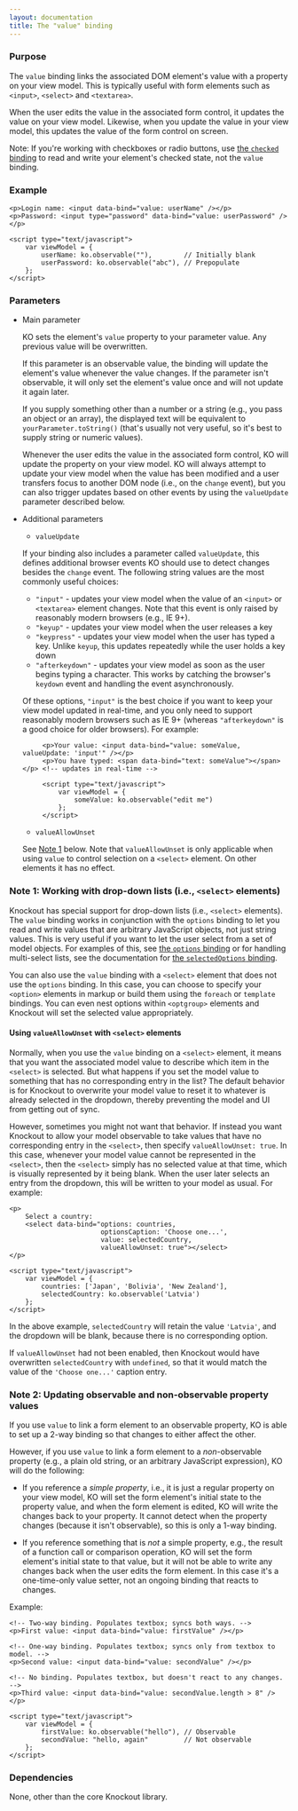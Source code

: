 ```yaml
---
layout: documentation
title: The "value" binding
---
```


### Purpose
The `value` binding links the associated DOM element's value with a property on your view model. This is typically useful with form elements such as `<input>`, `<select>` and `<textarea>`.

When the user edits the value in the associated form control, it updates the value on your view model. Likewise, when you update the value in your view model, this updates the value of the form control on screen.

Note: If you're working with checkboxes or radio buttons, use [the `checked` binding](checked-binding.html) to read and write your element's checked state, not the `value` binding.

### Example
    <p>Login name: <input data-bind="value: userName" /></p>
    <p>Password: <input type="password" data-bind="value: userPassword" /></p>

    <script type="text/javascript">
        var viewModel = {
            userName: ko.observable(""),        // Initially blank
            userPassword: ko.observable("abc"), // Prepopulate
        };
    </script>

### Parameters

 * Main parameter

   KO sets the element's `value` property to your parameter value. Any previous value will be overwritten.

   If this parameter is an observable value, the binding will update the element's value whenever the value changes. If the parameter isn't observable, it will only set the element's value once and will not update it again later.

   If you supply something other than a number or a string (e.g., you pass an object or an array), the displayed text will be equivalent to `yourParameter.toString()` (that's usually not very useful, so it's best to supply string or numeric values).

   Whenever the user edits the value in the associated form control, KO will update the property on your view model. KO will always attempt to update your view model when the value has been modified and a user transfers focus to another DOM node (i.e., on the `change` event), but you can also trigger updates based on other events by using the `valueUpdate` parameter described below.

 * Additional parameters

   *  `valueUpdate`

     If your binding also includes a parameter called `valueUpdate`, this defines additional browser events KO should use to detect changes besides the `change` event. The following string values are the most commonly useful choices:

     *  `"input"` - updates your view model when the value of an `<input>` or `<textarea>` element changes. Note that this event is only raised by reasonably modern browsers (e.g., IE 9+).
     *  `"keyup"` - updates your view model when the user releases a key
     *  `"keypress"` - updates your view model when the user has typed a key. Unlike `keyup`, this updates repeatedly while the user holds a key down
     *  `"afterkeydown"` - updates your view model as soon as the user begins typing a character. This works by catching the browser's `keydown` event and handling the event asynchronously.

     Of these options, `"input"` is the best choice if you want to keep your view model updated in real-time, and you only need to support reasonably modern browsers such as IE 9+ (whereas `"afterkeydown"` is a good choice for older browsers). For example:

            <p>Your value: <input data-bind="value: someValue, valueUpdate: 'input'" /></p>
            <p>You have typed: <span data-bind="text: someValue"></span></p> <!-- updates in real-time -->

            <script type="text/javascript">
                var viewModel = {
                    someValue: ko.observable("edit me")
                };
            </script>

    *  `valueAllowUnset`

      See [Note 1](#using-valueallowunset-with-select-elements) below. Note that `valueAllowUnset` is only applicable when using `value` to control selection on a `<select>` element. On other elements it has no effect.

### Note 1: Working with drop-down lists (i.e., `<select>` elements)

Knockout has special support for drop-down lists (i.e., `<select>` elements). The `value` binding works in conjunction with the `options` binding to let you read and write values that are arbitrary JavaScript objects, not just string values. This is very useful if you want to let the user select from a set of model objects. For examples of this, see [the `options` binding](options-binding.html) or for handling multi-select lists, see the documentation for [the `selectedOptions` binding](selectedOptions-binding.html).

You can also use the `value` binding with a `<select>` element that does not use the `options` binding. In this case, you can choose to specify your `<option>` elements in markup or build them using the `foreach` or `template` bindings. You can even nest options within `<optgroup>` elements and Knockout will set the selected value appropriately.

#### Using `valueAllowUnset` with `<select>` elements

Normally, when you use the `value` binding on a `<select>` element, it means that you want the associated model value to describe which item in the `<select>` is selected. But what happens if you set the model value to something that has no corresponding entry in the list? The default behavior is for Knockout to overwrite your model value to reset it to whatever is already selected in the dropdown, thereby preventing the model and UI from getting out of sync.

However, sometimes you might not want that behavior. If instead you want Knockout to allow your model observable to take values that have no corresponding entry in the `<select>`, then specify `valueAllowUnset: true`. In this case, whenever your model value cannot be represented in the `<select>`, then the `<select>` simply has no selected value at that time, which is visually represented by it being blank. When the user later selects an entry from the dropdown, this will be written to your model as usual. For example:

    <p>
        Select a country:
        <select data-bind="options: countries,
                           optionsCaption: 'Choose one...',
                           value: selectedCountry,
                           valueAllowUnset: true"></select>
    </p>

    <script type="text/javascript">
        var viewModel = {
            countries: ['Japan', 'Bolivia', 'New Zealand'],
            selectedCountry: ko.observable('Latvia')
        };
    </script>

In the above example, `selectedCountry` will retain the value `'Latvia'`, and the dropdown will be blank, because there is no corresponding option.

If `valueAllowUnset` had not been enabled, then Knockout would have overwritten `selectedCountry` with `undefined`, so that it would match the value of the `'Choose one...'` caption entry.

### Note 2: Updating observable and non-observable property values

If you use `value` to link a form element to an observable property, KO is able to set up a 2-way binding so that changes to either affect the other.

However, if you use `value` to link a form element to a *non*-observable property (e.g., a plain old string, or an arbitrary JavaScript expression), KO will do the following:

 * If you reference a *simple property*, i.e., it is just a regular property on your view model, KO will set the form element's initial state to the property value, and when the form element is edited, KO will write the changes back to your property. It cannot detect when the property changes (because it isn't observable), so this is only a 1-way binding.

 * If you reference something that is *not* a simple property, e.g., the result of a function call or comparison operation, KO will set the form element's initial state to that value, but it will not be able to write any changes back when the user edits the form element. In this case it's a one-time-only value setter, not an ongoing binding that reacts to changes.

Example:

    <!-- Two-way binding. Populates textbox; syncs both ways. -->
    <p>First value: <input data-bind="value: firstValue" /></p>

    <!-- One-way binding. Populates textbox; syncs only from textbox to model. -->
    <p>Second value: <input data-bind="value: secondValue" /></p>

    <!-- No binding. Populates textbox, but doesn't react to any changes. -->
    <p>Third value: <input data-bind="value: secondValue.length > 8" /></p>

    <script type="text/javascript">
        var viewModel = {
            firstValue: ko.observable("hello"), // Observable
            secondValue: "hello, again"         // Not observable
        };
    </script>

### Dependencies

None, other than the core Knockout library.
